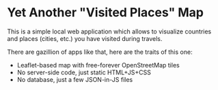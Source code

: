 # Yet Another "Visited Places" Map

This is a simple local web application which allows to visualize countries
and places (cities, etc.) you have visited during travels.

There are gazillion of apps like that, here are the traits of this one:

 * Leaflet-based map with free-forever OpenStreetMap tiles
 * No server-side code, just static HTML+JS+CSS
 * No database, just a few JSON-in-JS files
